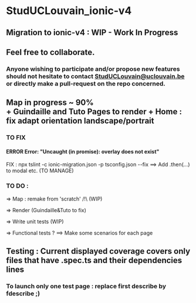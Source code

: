 # StudUCLouvain_ionic-v4
## Migration to ionic-v4 : WIP - Work In Progress
## Feel free to collaborate. 
### Anyone wishing to participate and/or propose new features should not hesitate to contact StudUCLouvain@uclouvain.be or directly make a pull-request on the repo concerned.

## Map in progress ~ 90%<br> + Guindaille and Tuto Pages to render + Home : fix adapt orientation landscape/portrait


### TO FIX
#### ERROR Error: "Uncaught (in promise): overlay does not exist"
FIX : npx tslint -c ionic-migration.json -p tsconfig.json --fix
==> Add .then(...) to modal etc. (TO MANAGE)


### TO DO :

=> Map : remake from 'scratch' /!\ (WIP)

=> Render (Guindaille&Tuto to fix)

=> Write unit tests (WIP)

=> Functional tests ?
==> Make some scenarios for each page


## Testing : Current displayed coverage covers only files that have .spec.ts and their dependencies lines

### To launch only one test page : replace first describe by fdescribe ;)
